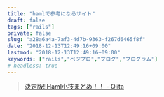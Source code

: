 ```yaml
---
title: "hamlで参考になるサイト"
draft: false
tags: ["rails"]
private: false
slug: "a28a6a4a-7af3-4d7b-9363-f267d6465f8f"
date: "2018-12-13T12:49:16+09:00"
lastmod: "2018-12-13T12:49:16+09:00"
keywords: ["rails","ベジプロ","プログ","プログラム"]
# headless: true
---
```


> [決定版!!Haml小技まとめ！！ - Qiita](https://qiita.com/yukimura1227/items/a1cbf65ac9abd4d138e1)
